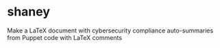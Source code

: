 # shaney
Make a LaTeX document with cybersecurity compliance auto-summaries from Puppet code with LaTeX comments
